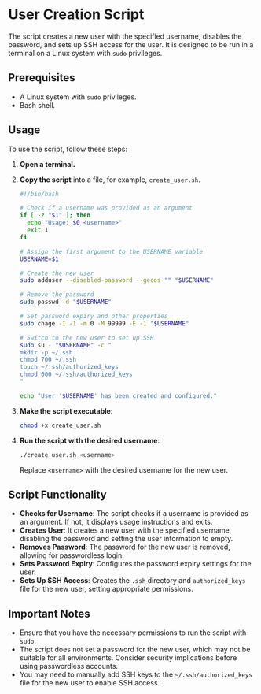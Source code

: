 # User Creation Script

The script creates a new user with the specified username, disables the password, and sets up SSH access for the user. It is designed to be run in a terminal on a Linux system with `sudo` privileges.

## Prerequisites

- A Linux system with `sudo` privileges.
- Bash shell.

## Usage

To use the script, follow these steps:

1. **Open a terminal.**
2. **Copy the script** into a file, for example, `create_user.sh`.

   ```bash
   #!/bin/bash

   # Check if a username was provided as an argument
   if [ -z "$1" ]; then
     echo "Usage: $0 <username>"
     exit 1
   fi

   # Assign the first argument to the USERNAME variable
   USERNAME=$1

   # Create the new user
   sudo adduser --disabled-password --gecos "" "$USERNAME"

   # Remove the password
   sudo passwd -d "$USERNAME"

   # Set password expiry and other properties
   sudo chage -I -1 -m 0 -M 99999 -E -1 "$USERNAME"

   # Switch to the new user to set up SSH
   sudo su - "$USERNAME" -c "
   mkdir -p ~/.ssh
   chmod 700 ~/.ssh
   touch ~/.ssh/authorized_keys
   chmod 600 ~/.ssh/authorized_keys
   "

   echo "User '$USERNAME' has been created and configured."
   ```

3. **Make the script executable**:

   ```bash
   chmod +x create_user.sh
   ```

4. **Run the script with the desired username**:

   ```bash
   ./create_user.sh <username>
   ```

   Replace `<username>` with the desired username for the new user.

## Script Functionality

- **Checks for Username**: The script checks if a username is provided as an argument. If not, it displays usage instructions and exits.
- **Creates User**: It creates a new user with the specified username, disabling the password and setting the user information to empty.
- **Removes Password**: The password for the new user is removed, allowing for passwordless login.
- **Sets Password Expiry**: Configures the password expiry settings for the user.
- **Sets Up SSH Access**: Creates the `.ssh` directory and `authorized_keys` file for the new user, setting appropriate permissions.

## Important Notes

- Ensure that you have the necessary permissions to run the script with `sudo`.
- The script does not set a password for the new user, which may not be suitable for all environments. Consider security implications before using passwordless accounts.
- You may need to manually add SSH keys to the `~/.ssh/authorized_keys` file for the new user to enable SSH access.
